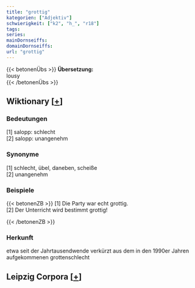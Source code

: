 ```yaml
---
title: "grottig"
kategorien: ["Adjektiv"]
schwierigkeit: ["k2", "h_", "r18"]
tags:
series:
mainDornseiffs:
domainDornseiffs:
url: "grottig"
---
```


{{< betonenÜbs >}}
**Übersetzung:**  
lousy  
{{< /betonenÜbs >}}

## Wiktionary [[+](https://de.wiktionary.org/wiki/grottig)]

### Bedeutungen
[1] salopp: schlecht  
[2] salopp: unangenehm  

### Synonyme
[1] schlecht, übel, daneben, scheiße  
[2] unangenehm  

### Beispiele
{{< betonenZB >}}
[1] Die Party war echt grottig.  
[2] Der Unterricht wird bestimmt grottig!  

{{< /betonenZB >}}
### Herkunft
etwa seit der Jahrtausendwende verkürzt aus dem in den 1990er Jahren aufgekommenen grottenschlecht  


## Leipzig Corpora [[+](https://corpora.uni-leipzig.de/en/res?word=grottig&corpusId=deu_newscrawl-public_2018)]

